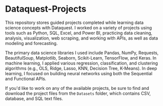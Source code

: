 # Dataquest-Projects

This repository stores guided projects completed while learning data science concepts with Dataquest. I worked on a variety of projects using tools such as Python, SQL, Excel, and Power BI, practicing data cleaning, analysis, visualization, web scraping, and working with APIs, as well as data modeling and forecasting.

The primary data science libraries I used include Pandas, NumPy, Requests, BeautifulSoup, Matplotlib, Seaborn, Scikit-Learn, TensorFlow, and Keras. In machine learning, I applied various regression, classification, and clustering algorithms (e.g., OLS, Ridge, Lasso, KNN, Decision Tree, K-Means). In deep learning, I focused on building neural networks using both the Sequential and Functional APIs.

If you'd like to work on any of the available projects, be sure to find and download the project files from the `Datasets` folder, which contains CSV, database, and SQL text files.
